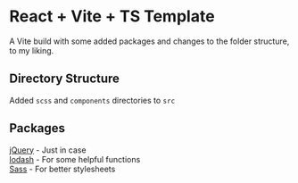 # React + Vite + TS Template

A Vite build with some added packages and changes to the folder structure, to my liking.

## Directory Structure

Added `scss` and `components` directories to `src`

## Packages

[jQuery](https://github.com/jquery/jquery) - Just in case\
[lodash](https://github.com/lodash/lodash) - For some helpful functions\
[Sass](https://github.com/sass/sass) - For better stylesheets

